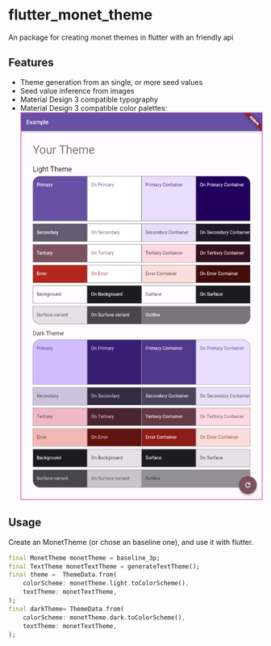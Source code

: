 # flutter_monet_theme

An package for creating monet themes in flutter with an friendly api

## Features

- Theme generation from an single, or more seed values
- Seed value inference from images
- Material Design 3 compatible typography
- Material Design 3 compatible color palettes: ![an reference palette](example/assets/palette.png)

## Usage

Create an MonetTheme (or chose an baseline one), and use it with flutter.

```dart
final MonetTheme monetTheme = baseline_3p;
final TextTheme monetTextTheme = generateTextTheme();
final theme =  ThemeData.from(
    colorScheme: monetTheme.light.toColorScheme(),
    textTheme: monetTextTheme,
);
final darkTheme= ThemeData.from(
    colorScheme: monetTheme.dark.toColorScheme(),
    textTheme: monetTextTheme,
);
```